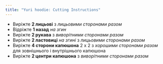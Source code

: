 ```yaml
---
title: "Yuri hoodie: Cutting Instructions"
---
```


- Виріжте **2 лицьові** з _лицьовими сторонами разом_
- Відріжте **1 назад** _на згин_
- Виріжте **2 рукава** з _виворітними сторонами разом_
- Виріжте **2 ластовиці** _на згині_ з _лицьовими сторонами разом_
- Виріжте **4 сторони капюшона** 2 х 2 з _хорошими сторонами разом_ для зовнішнього і внутрішнього капюшона
- Виріжте **2 центри капюшона** з _виворітними сторонами разом_
